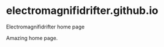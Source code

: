 # electromagnifidrifter.github.io
Electromagnifidrifter home page

Amazing home page.  

  
    
  
      
            
                  
          
          
  
          

  
  
    

        
  

    
    
    

  
  



    
  

  

  
    
  
  


    
    





    
  

  
  
  

  
  


     









  









